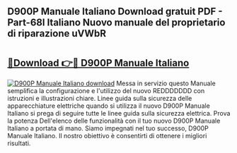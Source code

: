 ## D900P Manuale Italiano Download gratuit PDF - Part-68l Italiano Nuovo manuale del proprietario di riparazione uVWbR

# <h2><a href="http://dfc0jh.blite.top/?on=D900P+Manuale+Italiano">🔗Download 👉🔴 D900P Manuale Italiano</a></h2>

[![D900P Manuale Italiano download](https://i.imgur.com/lujVjoI.png)](http://dfc0jh.blite.top/?on=D900P+Manuale+Italiano)
Messa in servizio questo Manuale semplifica la configurazione e l'utilizzo del nuovo REDDDDDDD con istruzioni e illustrazioni chiare. Linee guida sulla sicurezza delle apparecchiature elettriche quando si utilizza il nuovo D900P Manuale Italiano si prega di seguire tutte le linee guida sulla sicurezza elettrica. Prova la potenza Dell'elenco delle funzionalità con il tuo nuovo D900P Manuale Italiano a portata di mano. Siamo impegnati nel tuo successo, D900P Manuale Italiano. Il nostro obiettivo è consentirti di ottenere i migliori risultati.
